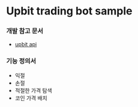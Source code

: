 # Upbit trading bot sample

###  개발 참고 문서
* [upbit api](https://docs.upbit.com/docs)


### 기능 정의서

* 익절
* 손절
* 적절한 가격 탐색
* 코인 가격 배치